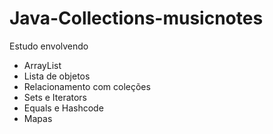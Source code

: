 # Java-Collections-musicnotes
 
 Estudo envolvendo
 - ArrayList
 - Lista de objetos
 - Relacionamento com coleções
 - Sets e Iterators
 - Equals e Hashcode
- Mapas
